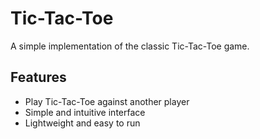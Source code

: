 # Tic-Tac-Toe

A simple implementation of the classic Tic-Tac-Toe game.

## Features

- Play Tic-Tac-Toe against another player
- Simple and intuitive interface
- Lightweight and easy to run
